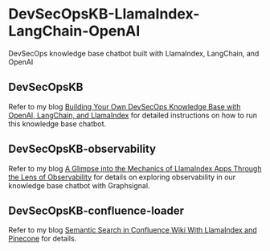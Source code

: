 # DevSecOpsKB-LlamaIndex-LangChain-OpenAI
DevSecOps knowledge base chatbot built with LlamaIndex, LangChain, and OpenAI

## DevSecOpsKB
Refer to my blog [Building Your Own DevSecOps Knowledge Base with OpenAI, LangChain, and LlamaIndex](https://betterprogramming.pub/building-your-own-devsecops-knowledge-base-with-openai-langchain-and-llamaindex-b28cda15abb7?sk=325cfa8160e0187af8c6ff11fd8c1eaf) for detailed instructions on how to run this knowledge base chatbot.

## DevSecOpsKB-observability

Refer to my blog [A Glimpse into the Mechanics of LlamaIndex Apps Through the Lens of Observability](https://betterprogramming.pub/a-glimpse-into-the-mechanics-of-llamaindex-apps-through-the-lens-of-observability-9e7c49f4cb32?sk=6bb0a3a8dc496e1f58523991f063550e) for details on exploring observability in our knowledge base chatbot with Graphsignal.

## DevSecOpsKB-confluence-loader

Refer to my blog [Semantic Search in Confluence Wiki With LlamaIndex and Pinecone](https://betterprogramming.pub/semantic-search-in-confluence-wiki-with-llamaindex-and-pinecone-eb39c1d8c004?sk=596d82ad5b5b64b3be7e06a857872d8f) for details.
